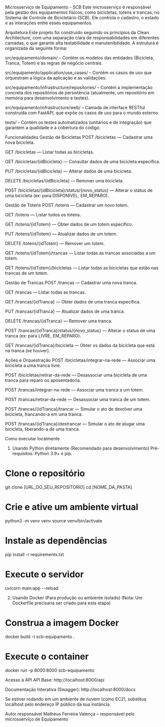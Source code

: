 Microsserviço de Equipamento - SCB
Este microsserviço é responsável pela gestão dos equipamentos físicos, como bicicletas, totens e trancas, no Sistema de Controle de Bicicletário (SCB). Ele controla o cadastro, o estado e as interações entre esses equipamentos.

Arquitetura
Este projeto foi construído seguindo os princípios da Clean Architecture, com uma separação clara de responsabilidades em diferentes camadas, o que garante alta testabilidade e manutenibilidade. A estrutura é organizada da seguinte forma:

src/equipamento/domain/ – Contém os modelos das entidades (Bicicleta, Tranca, Totem) e as regras de negócio centrais.

src/equipamento/application/use_cases/ – Contém os casos de uso que orquestram a lógica da aplicação e as validações.

src/equipamento/infrastructure/repositories/ – Contém a implementação concreta dos repositórios de persistência (atualmente, um repositório em memória para desenvolvimento e testes).

src/equipamento/infrastructure/web/ – Camada de interface RESTful construída com FastAPI, que expõe os casos de uso para o mundo externo.

tests/ – Contém os testes automatizados (unitários e de integração) que garantem a qualidade e a cobertura do código.

Funcionalidades
Gestão de Bicicletas
POST /bicicletas — Cadastrar uma nova bicicleta.

GET /bicicletas — Listar todas as bicicletas.

GET /bicicletas/{idBicicleta} — Consultar dados de uma bicicleta específica.

PUT /bicicletas/{idBicicleta} — Alterar dados de uma bicicleta.

DELETE /bicicletas/{idBicicleta} — Remover uma bicicleta.

POST /bicicletas/{idBicicleta}/status/{novo_status} — Alterar o status de uma bicicleta (ex: para DISPONIVEL, EM_REPARO).

Gestão de Totens
POST /totens — Cadastrar um novo totem.

GET /totens — Listar todos os totens.

GET /totens/{idTotem} — Obter dados de um totem específico.

PUT /totens/{idTotem} — Atualizar dados de um totem.

DELETE /totens/{idTotem} — Remover um totem.

GET /totens/{idTotem}/trancas — Listar todas as trancas associadas a um totem.

GET /totens/{idTotem}/bicicletas — Listar todas as bicicletas que estão nas trancas de um totem.

Gestão de Trancas
POST /trancas — Cadastrar uma nova tranca.

GET /trancas — Listar todas as trancas.

GET /trancas/{idTranca} — Obter dados de uma tranca específica.

PUT /trancas/{idTranca} — Atualizar dados de uma tranca.

DELETE /trancas/{idTranca} — Remover uma tranca.

POST /trancas/{idTranca}/status/{novo_status} — Alterar o status de uma tranca (ex: para LIVRE, EM_REPARO).

GET /trancas/{idTranca}/bicicleta — Obter os dados da bicicleta que está na tranca (se houver).

Ações e Orquestração
POST /bicicletas/integrar-na-rede — Associar uma bicicleta a uma tranca livre.

POST /bicicletas/retirar-da-rede — Desassociar uma bicicleta de uma tranca para reparo ou aposentadoria.

POST /trancas/integrar-na-rede — Associar uma tranca a um totem.

POST /trancas/retirar-da-rede — Desassociar uma tranca de um totem.

POST /trancas/{idTranca}/trancar — Simular o ato de devolver uma bicicleta, trancando-a em uma tranca.

POST /trancas/{idTranca}/destrancar — Simular o ato de alugar uma bicicleta, liberando-a de uma tranca.

Como executar localmente
1. Usando Python diretamente (Recomendado para desenvolvimento)
Pré-requisitos: Python 3.9+ e pip.

# Clone o repositório
git clone [URL_DO_SEU_REPOSITORIO]
cd [NOME_DA_PASTA]

# Crie e ative um ambiente virtual
python3 -m venv venv
source venv/bin/activate

# Instale as dependências
pip install -r requirements.txt

# Execute o servidor
uvicorn main:app --reload

2. Usando Docker (Para produção ou ambiente isolado)
(Nota: Um Dockerfile precisaria ser criado para esta etapa)

# Construa a imagem Docker
docker build -t scb-equipamento .

# Execute o container
docker run -p 8000:8000 scb-equipamento

Acesso à API
API Base: http://localhost:8000/api

Documentação Interativa (Swagger): http://localhost:8000/docs

Se estiver rodando em um ambiente de nuvem (como EC2), substitua localhost pelo endereço IP público da sua instância.

Autor responsável
Matheus Ferreira Valença – responsável pelo microsserviço de Equipamento
